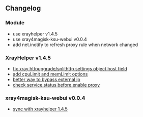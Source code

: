 ## Changelog
### Module
- use xrayhelper v1.4.5
- use xray4magisk-ksu-webui v0.0.4
- add net.inotify to refresh proxy rule when network changed

### XrayHelper v1.4.5
- [fix xray httpupgrade/splithttp settings object host field](https://github.com/Asterisk4Magisk/XrayHelper/commit/e44fc8a754fd556347ca91e3828ec437811ff299)
- [add cpuLimit and memLimit options](https://github.com/Asterisk4Magisk/XrayHelper/commit/574f34021f22a5ecdc50efd3432a3256574367cd)
- [better way to bypass external ip](https://github.com/Asterisk4Magisk/XrayHelper/commit/df255732698b90f1b68ef87a25c92d1bcc124327)
- [check service status before enable proxy](https://github.com/Asterisk4Magisk/XrayHelper/commit/28324757b8898487e1513de3e6a220d749ba08f9)

### xray4magisk-ksu-webui v0.0.4
- [sync with xrayhelper 1.4.5](https://github.com/Asterisk4Magisk/xray4magisk-ksu-webui/commit/907462af18f1fb6dc3c9ecf57beeeb4737c2e22d)
